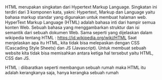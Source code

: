 HTML merupakan singkatan dari Hypertext Markup Language. Singkatan ini terdiri dari 3 komponen kata, yakni: Hypertext, Markup dan Language yaitu bahasa markup standar yang digunakan untuk membuat halaman web.
HyperText Markup Language (HTML) adalah bahasa inti dari hampir semua konten Web. Sebuah bahasa yang menggambarkan struktur dan isi semantik dari sebuah dokumen Web. Sama seperti yang dijelaskan dalam wikipedia tentang HTML : https://id.wikipedia.org/wiki/HTML
Saat menjelaskan apa itu HTML, kita tidak bisa melepaskan dengan CSS (Cascading Style Sheets) dan JS (Javascript).  Untuk membuat sebuah website kita tidak bisa memisahkan antara ketiga hal tersebut yaitu HTML, CSS dan JS. 


HTML : diibaratkan seperti membangun sebuah rumah maka HTML itu adalah kerangkanya saja, hanya kerangka sebuah rumah

